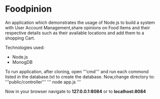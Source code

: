 # Foodpinion

An application which demonstrates the usage of Node.js to build a system with User Account Management,share opinions on Food Items and their respective details such as their available locations and add them to a shopping Cart.

Technologies used:
- Node.js
- MonogDB


To run application, after cloning, open '''cmd''' and run each commond listed in the database.txt to create the database.
Now,change directory to: '''public/controller'''
'''
node app.js
'''

Now in your browser navigate to **127.0.0.1:8084** or to **localhost:8084**

